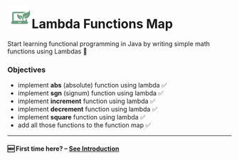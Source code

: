 # <img src="https://raw.githubusercontent.com/bobocode-projects/resources/master/image/logo_transparent_background.png" height=50/>Lambda Functions Map
Start learning functional programming in Java by writing simple math functions using Lambdas 💪

### Objectives

* implement **abs** (absolute) function using lambda ✅
* implement **sgn** (signum) function using lambda ✅
* implement **increment** function using lambda ✅
* implement **decrement** function using lambda ✅
* implement **square** function using lambda ✅
* add all those functions to the function map ✅

---

#### 🆕 First time here? – [See Introduction](https://github.com/bobocode-projects/java-fundamentals-course/tree/main/0-0-intro#introduction)